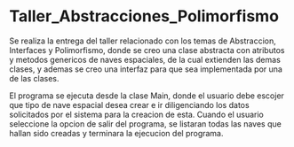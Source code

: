 # Taller_Abstracciones_Polimorfismo

Se realiza la entrega del taller relacionado con los temas de Abstraccion, Interfaces y Polimorfismo, donde se creo una clase abstracta con atributos y metodos genericos de naves espaciales, de la cual extienden las demas clases, y ademas se creo una interfaz para que sea implementada por una de las clases.

El programa se ejecuta desde la clase Main, donde el usuario debe escojer que tipo de nave espacial desea crear e ir diligenciando los datos solicitados por el sistema para la creacion de esta. Cuando el usuario seleccione la opcion de salir del programa, se listaran todas las naves que hallan sido creadas y terminara la ejecucion del programa. 
